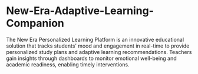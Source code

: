 # New-Era-Adaptive-Learning-Companion
The New Era Personalized Learning Platform is an innovative educational solution that tracks students’ mood and engagement in real-time to provide personalized study plans and adaptive learning recommendations. Teachers gain insights through dashboards to monitor emotional well-being and academic readiness, enabling timely interventions.  
